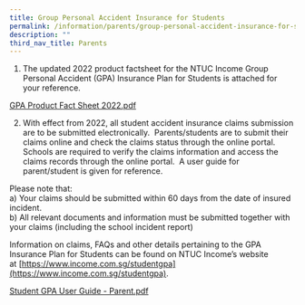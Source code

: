 ```yaml
---
title: Group Personal Accident Insurance for Students
permalink: /information/parents/group-personal-accident-insurance-for-students
description: ""
third_nav_title: Parents
---
```

1.  The updated 2022 product factsheet for the NTUC Income Group Personal Accident (GPA) Insurance Plan for Students is attached for your reference.

[GPA Product Fact Sheet 2022.pdf](/files/GPA%20Product%20Fact%20Sheet%202022.pdf)

2.  With effect from 2022, all student accident insurance claims submission are to be submitted electronically.  Parents/students are to submit their claims online and check the claims status through the online portal. Schools are required to verify the claims information and access the claims records through the online portal.  A user guide for parent/student is given for reference.

Please note that: <br>
a) Your claims should be submitted within 60 days from the date of insured incident. <br>
b) All relevant documents and information must be submitted together with your claims (including the school incident report)

Information on claims, FAQs and other details pertaining to the GPA Insurance Plan for Students can be found on NTUC Income’s website at [https://www.income.com.sg/studentgpa](https://www.income.com.sg/studentgpa).  
  
[Student GPA User Guide - Parent.pdf](/files/Student%20GPA%20User%20Guide%20-%20Parent.pdf)	

